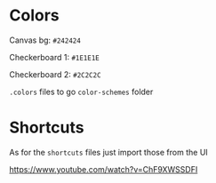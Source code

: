# Colors

Canvas bg: `#242424`

Checkerboard 1: `#1E1E1E`

Checkerboard 2: `#2C2C2C`

`.colors` files to go `color-schemes` folder

# Shortcuts 

As for the `shortcuts` files just import those from the UI

https://www.youtube.com/watch?v=ChF9XWSSDFI
